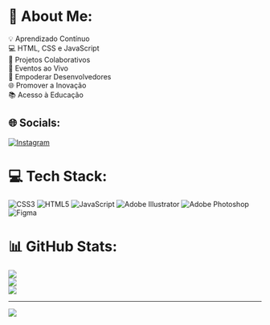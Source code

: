 # 💫 About Me:
💡 Aprendizado Contínuo<br>💻 HTML, CSS e JavaScript<br>🤝 Projetos Colaborativos<br>🚀 Eventos ao Vivo<br>🌟 Empoderar Desenvolvedores<br>🌐 Promover a Inovação<br>📚 Acesso à Educação


## 🌐 Socials:
[![Instagram](https://img.shields.io/badge/Instagram-%23E4405F.svg?logo=Instagram&logoColor=white)](https://instagram.com/https://www.instagram.com/nextcodecommunity/) 

# 💻 Tech Stack:
![CSS3](https://img.shields.io/badge/css3-%231572B6.svg?style=for-the-badge&logo=css3&logoColor=white) ![HTML5](https://img.shields.io/badge/html5-%23E34F26.svg?style=for-the-badge&logo=html5&logoColor=white) ![JavaScript](https://img.shields.io/badge/javascript-%23323330.svg?style=for-the-badge&logo=javascript&logoColor=%23F7DF1E) ![Adobe Illustrator](https://img.shields.io/badge/adobeillustrator-%23FF9A00.svg?style=for-the-badge&logo=adobeillustrator&logoColor=white) ![Adobe Photoshop](https://img.shields.io/badge/adobephotoshop-%2331A8FF.svg?style=for-the-badge&logo=adobephotoshop&logoColor=white) 	![Figma](https://img.shields.io/badge/figma-%23F24E1E.svg?style=for-the-badge&logo=figma&logoColor=white)
# 📊 GitHub Stats:
![](https://github-readme-stats.vercel.app/api?username=nextcodecommunity&theme=city_light&hide_border=false&include_all_commits=true&count_private=true)<br/>
![](https://github-readme-streak-stats.herokuapp.com/?user=nextcodecommunity&theme=city_light&hide_border=false)<br/>
![](https://github-readme-stats.vercel.app/api/top-langs/?username=nextcodecommunity&theme=city_light&hide_border=false&include_all_commits=true&count_private=true&layout=compact)

---
[![](https://visitcount.itsvg.in/api?id=nextcodecommunity&icon=7&color=1)](https://visitcount.itsvg.in)

<!-- Proudly created with GPRM ( https://gprm.itsvg.in ) -->
